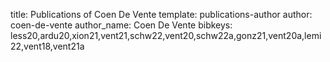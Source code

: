 title: Publications of Coen De Vente
template: publications-author
author: coen-de-vente
author_name: Coen De Vente
bibkeys: less20,ardu20,xion21,vent21,schw22,vent20,schw22a,gonz21,vent20a,lemi22,vent18,vent21a